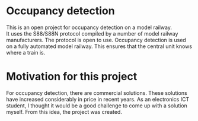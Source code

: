 # Occupancy detection
This is an open project for occupancy detection on a model railway.  
It uses the S88/S88N protocol compiled by a number of model railway manufacturers. The protocol is open to use.  Occupancy detection is used on a fully automated model railway. This ensures that the central unit knows where a train is.  

# Motivation for this project
For occupancy detection, there are commercial solutions. These solutions have increased considerably in price in recent years. As an electronics ICT student, I thought it would be a good challenge to come up with a solution myself. From this idea, the project was created.
